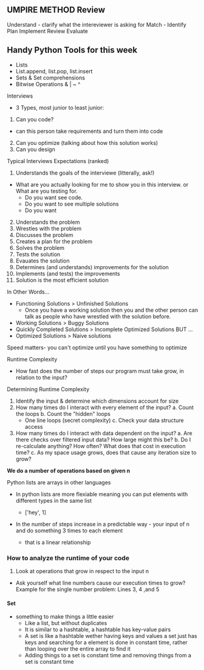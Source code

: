 ## UMPIRE METHOD Review
Understand - clarify what the intereviewer is asking for
Match - Identify 
Plan
Implement
Review 
Evaluate

## Handy Python Tools for this week
- Lists
- List.append, list.pop, list.insert
- Sets & Set comprehensions
- Bitwise Operations & | ~ ^

Interviews
- 3 Types, most junior to least junior:
1. Can you code?
  - can this person take requirements and turn them into code 
2. Can you optimize (talking about how this solution works)
3. Can you design

Typical Interviews Expectations (ranked)
1. Understands the goals of the interviewe (litterally, ask!)
  - What are you actually looking for me to show you in this interview. or What are you testing for.
    - Do you want see code.
    - Do you want to see multiple solutions
    - Do you want 
2. Understands the problem
3. Wrestles with the problem
4. Discusses the problem
5. Creates a plan for the problem
6. Solves the problem
7. Tests the solution
8. Evauates the solution
9. Determines (and understands) improvements for the solution
10. Implements (and tests) the improvements
11. Solution is the most efficient solution

In Other Words...
- Functioning Solutions > Unfinished Solutions
  - Once you have a working solution then you and the other person can talk as people who have wrestled with the solution before.
- Working Solutions > Buggy Solutions
- Quickly Completed Solutions > Incomplete Optimized Solutions
BUT ...
- Optimized Solutions > Naive solutions

Speed matters- you can't optimize until you have something to optimize

Runtime Complexity
- How fast does the number of steps our program must take grow, in relation to the input?

Determining Runtime Complexity
1. Identify the input & determine which dimensions account for size
2. How many times do I interact with every element of the input?
  a. Count the loops
  b. Count the "hidden" loops
    - One line loops (secret complexity)
  c. Check your data structure access
3. How many times do I interact with data dependent on the input?
  a. Are there checks over filtered input data? How large might this be?
  b. Do I re-calculate anything? How often? What does that cost in execution time?
  c. As my space usage grows, does that cause any iteration size to grow?

**We do a number of operations based on given n**

Python lists are arrays in other languages
- In python lists are more flexiable meaning you can put elements with different types in the same list
  - ['hey', 1]

- In the number of steps increase in a predictable way - your input of n and do something 3 times to each element
  - that is a linear relationship

### How to analyze the runtime of your code
1. Look at operations that grow in respect to the input n
  - Ask yourself what line numbers cause our execution times to grow? Example for the single number problem: Lines 3, 4 ,and 5

#### Set
- something to make things a little easier
  - Like a list, but without duplicates
  - It is similar to a hashtable, a hashtable has key-value pairs 
  - A set is like a hashtable wether having keys and values a set just has keys and searching for a element is done in constant time, rather than looping over the entire array to find it 
  - Adding things to a set is constant time and removing things from a set is constant time


